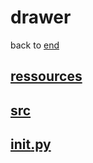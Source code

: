 # drawer
back to [end](../end.md) 

## [__ressources__](./ressources/ressources.md) 

## [__src__](./src/src.md) 

## [____init__.py__](./__init__.py) 
